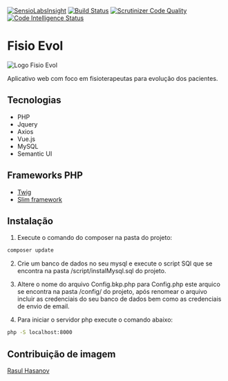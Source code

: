 [![SensioLabsInsight](https://insight.sensiolabs.com/projects/fb66fa9b-f354-4637-b1b0-3a8dd635ef3e/mini.png)](https://insight.sensiolabs.com/projects/fb66fa9b-f354-4637-b1b0-3a8dd635ef3e)
[![Build Status](https://scrutinizer-ci.com/g/samuelmattos/fisio-evol/badges/build.png?b=master)](https://scrutinizer-ci.com/g/samuelmattos/fisio-evol/build-status/master)
[![Scrutinizer Code Quality](https://scrutinizer-ci.com/g/samuelmattos/fisio-evol/badges/quality-score.png?b=master)](https://scrutinizer-ci.com/g/samuelmattos/fisio-evol/?branch=master)
[![Code Intelligence Status](https://scrutinizer-ci.com/g/samuelmattos/fisio-evol/badges/code-intelligence.svg?b=master)](https://scrutinizer-ci.com/code-intelligence)
# Fisio  Evol
![Logo Fisio Evol](https://raw.githubusercontent.com/samuelmattos/fisio-evol/develop/src/App/Assets/img/logo.png)

Aplicativo web com foco em fisioterapeutas para evolução dos pacientes.
## Tecnologias
* PHP
* Jquery
* Axios
* Vue.js
* MySQL
* Semantic UI
## Frameworks PHP
* [Twig](https://twig.symfony.com/)
* [Slim framework](https://www.slimframework.com/)
## Instalação
1. Execute o comando do composer na pasta do projeto:
```sh
composer update
```
2. Crie um banco de dados no seu mysql e execute o script SQl que se encontra na pasta /script/instalMysql.sql do projeto.

3. Altere o nome do arquivo Config.bkp.php para Config.php este arquico se encontra na pasta /config/ do projeto, após renomear o arquivo incluir as credenciais do seu banco de dados bem como as credenciais de envio de email.

4. Para iniciar o servidor php execute o comando abaixo:
```sh
php -S localhost:8000
```
## Contribuição de imagem
[Rasul Hasanov](https://www.iconfinder.com/rasulh)
